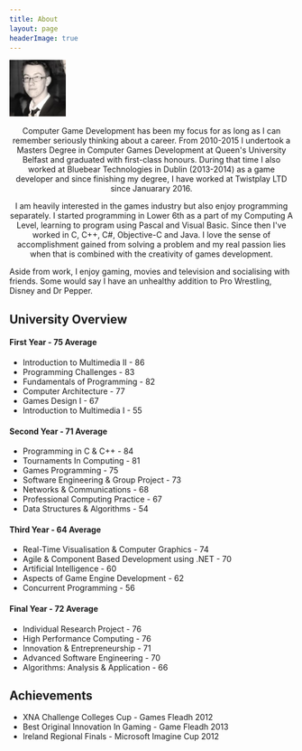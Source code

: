 ```yaml
---
title: About
layout: page
headerImage: true
---
```


<img src="/assets/images/markimg.jpg" alt="Alt Text" width="100">

<p align="center">Computer Game Development has been my focus for as long as I can remember seriously thinking about a career. From 2010-2015 I undertook a Masters Degree in Computer Games Development at Queen's University Belfast and graduated with first-class honours. During that time I also worked at Bluebear Technologies in Dublin (2013-2014) as a game developer and since finishing my degree, I have worked at Twistplay LTD since Januarary 2016.</p>

<p align="center">I am heavily interested in the games industry but also enjoy programming separately. I started programming in Lower 6th as a part of my Computing A Level, learning to program using Pascal and Visual Basic. Since then I've worked in C, C++, C#, Objective-C and Java. I love the sense of accomplishment gained from solving a problem and my real passion lies when that is combined with the creativity of games development.

Aside from work, I enjoy gaming, movies and television and socialising with friends. Some would say I have an unhealthy addition to Pro Wrestling, Disney and Dr Pepper.</p>

<p></p>
<p></p>

<h2>University Overview</h2>

<h4>First Year - 75 Average</h4>

<ul class="skill-list">
	<li>Introduction to Multimedia II - 86</li>
	<li>Programming Challenges - 83</li>
	<li>Fundamentals of Programming - 82</li>
	<li>Computer Architecture - 77</li>
	<li>Games Design I - 67</li>
	<li>Introduction to Multimedia I - 55</li>	
</ul>

<h4>Second Year - 71 Average</h4>

<ul class="skill-list">
	<li>Programming in C & C++ - 84</li>
	<li>Tournaments In Computing - 81</li>
	<li>Games Programming - 75</li>
	<li>Software Engineering & Group Project - 73</li>
	<li>Networks & Communications - 68</li>
	<li>Professional Computing Practice - 67</li>
	<li>Data Structures & Algorithms - 54</li>
</ul>

<h4>Third Year - 64 Average</h4>

<ul class="skill-list">
	<li>Real-Time Visualisation & Computer Graphics - 74</li>
	<li>Agile & Component Based Development using .NET - 70</li>
	<li>Artificial Intelligence - 60</li>
	<li>Aspects of Game Engine Development - 62</li>
	<li>Concurrent Programming - 56</li>
</ul>

<h4>Final Year - 72 Average</h4>

<ul class="skill-list">
	<li>Individual Research Project - 76</li>
	<li>High Performance Computing - 76</li>
	<li>Innovation & Entrepreneurship - 71</li>
	<li>Advanced Software Engineering - 70</li>
	<li>Algorithms: Analysis & Application - 66</li>
</ul>

<p></p>
<p></p>

<h2>Achievements</h2>

<ul>
	<li>XNA Challenge Colleges Cup - Games Fleadh 2012</li>
	<li>Best Original Innovation In Gaming - Game Fleadh 2013</li>
	<li>Ireland Regional Finals	- Microsoft Imagine Cup 2012</li>
</ul>
